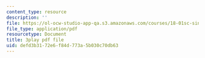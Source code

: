 ```yaml
---
content_type: resource
description: ''
file: https://ol-ocw-studio-app-qa.s3.amazonaws.com/courses/18-01sc-single-variable-calculus-fall-2010/defd3b3172e6f84d773a5b030c70db63_BGE3wb7H2PA.pdf
file_type: application/pdf
resourcetype: Document
title: 3play pdf file
uid: defd3b31-72e6-f84d-773a-5b030c70db63
---
```

